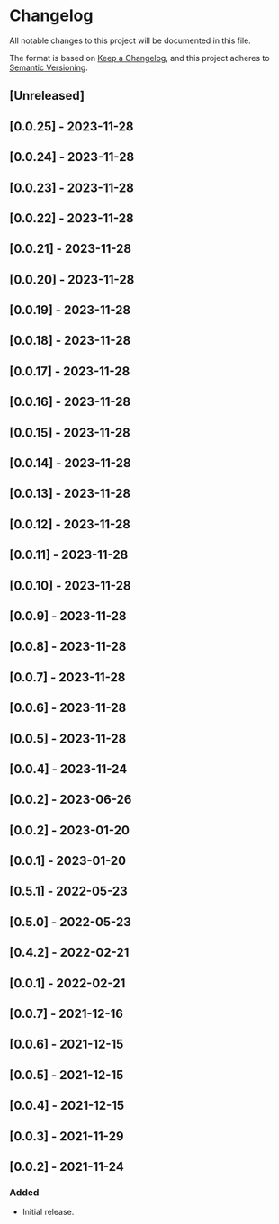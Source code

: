 # Changelog

All notable changes to this project will be documented in this file.

The format is based on [Keep a Changelog](https://keepachangelog.com/en/1.0.0/),
and this project adheres to [Semantic Versioning](https://semver.org/spec/v2.0.0.html).

## [Unreleased]

## [0.0.25] - 2023-11-28

## [0.0.24] - 2023-11-28

## [0.0.23] - 2023-11-28

## [0.0.22] - 2023-11-28

## [0.0.21] - 2023-11-28

## [0.0.20] - 2023-11-28

## [0.0.19] - 2023-11-28

## [0.0.18] - 2023-11-28

## [0.0.17] - 2023-11-28

## [0.0.16] - 2023-11-28

## [0.0.15] - 2023-11-28

## [0.0.14] - 2023-11-28

## [0.0.13] - 2023-11-28

## [0.0.12] - 2023-11-28

## [0.0.11] - 2023-11-28

## [0.0.10] - 2023-11-28

## [0.0.9] - 2023-11-28

## [0.0.8] - 2023-11-28

## [0.0.7] - 2023-11-28

## [0.0.6] - 2023-11-28

## [0.0.5] - 2023-11-28

## [0.0.4] - 2023-11-24

## [0.0.2] - 2023-06-26

## [0.0.2] - 2023-01-20

## [0.0.1] - 2023-01-20

## [0.5.1] - 2022-05-23

## [0.5.0] - 2022-05-23

## [0.4.2] - 2022-02-21

## [0.0.1] - 2022-02-21

## [0.0.7] - 2021-12-16

## [0.0.6] - 2021-12-15

## [0.0.5] - 2021-12-15

## [0.0.4] - 2021-12-15

## [0.0.3] - 2021-11-29

## [0.0.2] - 2021-11-24


### Added
- Initial release.
